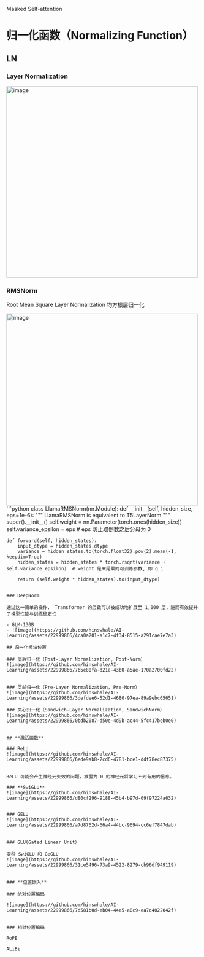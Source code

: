 Masked Self-attention

# **归一化函数（Normalizing Function）**

## LN

### Layer Normalization 



<img src="https://github.com/hinswhale/AI-Learning/assets/22999866/9c42ce87-20e9-4b48-80d2-04764e6d787f" alt="image" width="500" />

### RMSNorm

Root Mean Square Layer Normalization  均方根层归一化

<img src="https://github.com/hinswhale/AI-Learning/assets/22999866/a7b8d0e2-c2ec-4f9a-b8a2-8af9efae3a33" alt="image" width="500" />
```python
class LlamaRMSNorm(nn.Module):
    def __init__(self, hidden_size, eps=1e-6):
        """ 
        LlamaRMSNorm is equivalent to T5LayerNorm 
        """
        super().__init__()
        self.weight = nn.Parameter(torch.ones(hidden_size))
        self.variance_epsilon = eps  # eps 防止取倒数之后分母为 0 

    def forward(self, hidden_states):
        input_dtype = hidden_states.dtype
        variance = hidden_states.to(torch.float32).pow(2).mean(-1, keepdim=True)
        hidden_states = hidden_states * torch.rsqrt(variance + self.variance_epsilon)  # weight 是末尾乘的可训练参数, 即 g_i 

        return (self.weight * hidden_states).to(input_dtype)
```

### DeepNorm

通过这一简单的操作， Transformer 的层数可以被成功地扩展至 1,000 层，进而有效提升了模型性能与训练稳定性

- GLM-130B
- ![image](https://github.com/hinswhale/AI-Learning/assets/22999866/4ca0a201-a1c7-4f34-8515-a291cae7e7a3)

## 归一化模块位置

### 层后归一化（Post-Layer Normalization, Post-Norm）
![image](https://github.com/hinswhale/AI-Learning/assets/22999866/765e80fa-d21e-43b0-a5ae-170a2700fd22)


### 层前归一化（Pre-Layer Normalization, Pre-Norm）
![image](https://github.com/hinswhale/AI-Learning/assets/22999866/3defdee6-52d1-4680-97ea-89a9ebc65651)

### 夹心归一化（Sandwich-Layer Normalization, SandwichNorm）
![image](https://github.com/hinswhale/AI-Learning/assets/22999866/0bdb2087-d50e-4d9b-ac44-5fc417beb0e0)


## **激活函数**

### ReLU
![image](https://github.com/hinswhale/AI-Learning/assets/22999866/6ede9ab8-2cd6-4781-bce1-ddf78ec87375)


ReLU 可能会产生神经元失效的问题，被置为 0 的神经元将学习不到有用的信息。

### **SwiGLU**
![image](https://github.com/hinswhale/AI-Learning/assets/22999866/d80cf296-9188-45b4-b97d-09f97224a632)


### GELU
![image](https://github.com/hinswhale/AI-Learning/assets/22999866/a7d8762d-66a4-44bc-9694-cc6ef7847dab)


### GLU(Gated Linear Unit）

变种 SwiGLU 和 GeGLU
![image](https://github.com/hinswhale/AI-Learning/assets/22999866/31ce5496-73a9-4522-8279-cb96df949119)


### **位置嵌入**

### 绝对位置编码

![image](https://github.com/hinswhale/AI-Learning/assets/22999866/7d581b0d-eb04-44e5-a0c9-ea7c4022042f)


### 相对位置编码

RoPE

ALiBi
